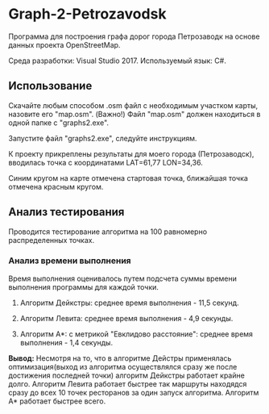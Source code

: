 # Graph-2-Petrozavodsk
Программа для построения графа дорог города Петрозаводк на основе данных проекта OpenStreetMap.

Среда разработки: Visual Studio 2017.
Используемый язык: C#.

## Использование

Скачайте любым способом .osm файл с необходимым участком карты, назовите его "map.osm". 
(Важно!) Файл "map.osm" должен находиться в одной папке с "graphs2.exe".

Запустите файл "graphs2.exe", следуйте инструкциям.

К проекту прикреплены результаты для моего города (Петрозаводск), вводилась точка с координатами LAT=61,77 LON=34,36.

Синим кругом на карте отмечена стартовая точка, ближайшая точка отмечена красным кругом.

## Анализ тестирования

Проводится тестирование алгоритма на 100 равномерно распределенных точках.

### Анализ времени выполнения
Время выполнения оценивалось путем подсчета суммы времени выполнения программы для каждой точки.

1. Алгоритм Дейкстры: среднее время выполнения - 11,5 секунд.

2. Алгоритм Левита: среднее время выполнения - 4,9 секунды.

3. Алгоритм A*: с метрикой "Евклидово расстояние": среднее время выполнения - 1,4 секунды.

**Вывод:** Несмотря на то, что в алгоритме Дейстры применялась оптимизация(выход из алгоритма осуществлялся сразу же после достижения последней точки) алгоритм Дейкстры работает крайне долго. Алгоритм Левита работает быстрее так маршруты находядся сразу до всех 10 точек ресторанов за один запуск алгоритма. Алгоритм A* работает быстрее всего.
